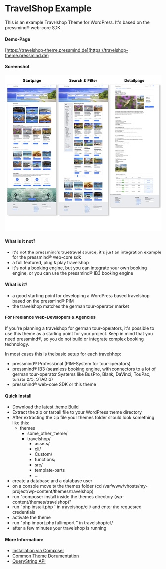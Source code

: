 # TravelShop Example
This is an example Travelshop Theme for WordPress.
It's based on the pressmind® web-core SDK.

#### Demo-Page
[https://travelshop-theme.pressmind.de](https://travelshop-theme.pressmind.de)

#### Screenshot
![Overview Image Demo-Page](./travelshop/assets/img/overview.jpg)

#### What is it not?
* it's not the pressmind's truetravel source, it's just an integration example for the pressmind® web-core sdk
* a full featured, plug & play travelshop
* it's not a booking engine, but you can integrate your own booking engine, or you can use the pressmind® IB3 booking engine

#### What is it?
* a good starting point for developing a WordPress based travelshop based on the pressmind® PIM
* the travelshop matches the german tour-operator market

#### For Freelance Web-Developers & Agencies
If you're planning a travelshop for german tour-operators, it's possible to use this theme as a starting point for your project.
Keep in mind that you need pressmind®, so you do not build or integrate complex booking technology.

In most cases this is the basic setup for each travelshop:
* pressmind® Professional (PIM-System for tour-operators)
* pressmind® IB3 (seamless booking engine, with connectors to a lot of german tour-operator Systems like BusPro, Blank, DaVinci, TouPac, turista 2/3, STADIS)
* pressmind® web-core SDK or this theme

#### Quick Install
* Download the [latest theme Build](https://github.com/pressmind/wp-travelshop-theme/releases/latest)
* Extract the zip or tarball file to your WordPress theme directory
*  After extracting the zip file your themes folder should look something like this:
    * themes
        * some_other_theme/
        * travelshop/
            * assets/
            * cli/
            * Custom/
            * functions/
            * src/
            * template-parts
            * ...
* create a database and a database user
* on a console move to the themes folder (cd /var/www/vhosts/my-project/wp-content/themes/travelshop)
* run "composer install inside the themes directory (wp-content/themes/travelshop)"
* run "php install.php " in travelshop/cli/ and enter the requested credentials
* activate the theme
* run "php import.php fullimport " in travelshop/cli/
* after a few minutes your travelshop is running

#### More Information:
* [Installation via Composer](./travelshop/installation.md)
* [Common Theme Documentation](./travelshop/readme-theme.md)
* [QueryString API](./travelshop/readme-querystring-api.md)

